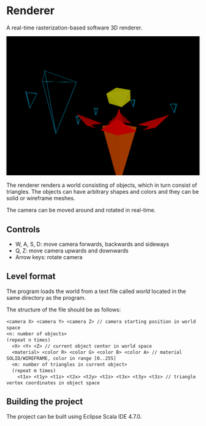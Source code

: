 # Renderer

A real-time rasterization-based software 3D renderer.

![Screenshot](renderer.png)

The renderer renders a world consisting of objects, which in turn consist of triangles. The objects can have arbitrary shapes and colors and they can be solid or wireframe meshes.

The camera can be moved around and rotated in real-time.

## Controls

* W, A, S, D: move camera forwards, backwards and sideways
* Q, Z: move camera upwards and downwards
* Arrow keys: rotate camera

## Level format

The program loads the world from a text file called *world* located in the same directory as the program.

The structure of the file should be as follows:
```
<camera X> <camera Y> <camera Z> // camera starting position in world space
<n: number of objects>
(repeat n times)
  <X> <Y> <Z> // current object center in world space
  <material> <color R> <color G> <color B> <color A> // material SOLID/WIREFRAME, color in range [0..255]
  <m: number of triangles in current object>
  (repeat m times)
    <t1x> <t1y> <t1z> <t2x> <t2y> <t2z> <t3x> <t3y> <t3z> // triangle vertex coordinates in object space
```


## Building the project

The project can be built using Eclipse Scala IDE 4.7.0.
